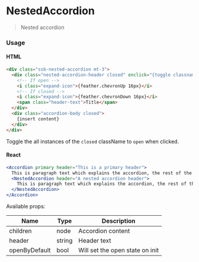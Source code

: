 NestedAccordion
========

> Nested accordion

### Usage

#### HTML

```html
<div class="ssb-nested-accordion mt-3">
  <div class="nested-accordion-header closed" onclick="{toggle classname to 'open'}">
    <!-- If open -->
    <i class="expand-icon">{feather.chevronUp 16px}</i>
    <!-- If closed -->
    <i class="expand-icon">{feather.chevronDown 16px}</i>
    <span class="header-text">Title</span>
  </div>
  <div class="accordion-body closed">
    {insert content}
  </div>
</div>
```
Toggle the all instances of the `closed` className to `open` when clicked.

#### React

```jsx harmony
<Accordion primary header="This is a primary header">
  This is paragraph text which explains the accordion, the rest of the text is just to fill it out and show the space it takes.
  <NestedAccordion header="A nested accordion header">
    This is paragraph text which explains the accordion, the rest of the text is just to fill it out and show the space it takes.
  </NestedAccordion>
</Accordion>
```

Available props:

| Name       | Type           | Description  |
| ---------- | ------------- | ----- |
| children | node | Accordion content |
| header | string | Header text |
| openByDefault | bool | Will set the open state on init |

